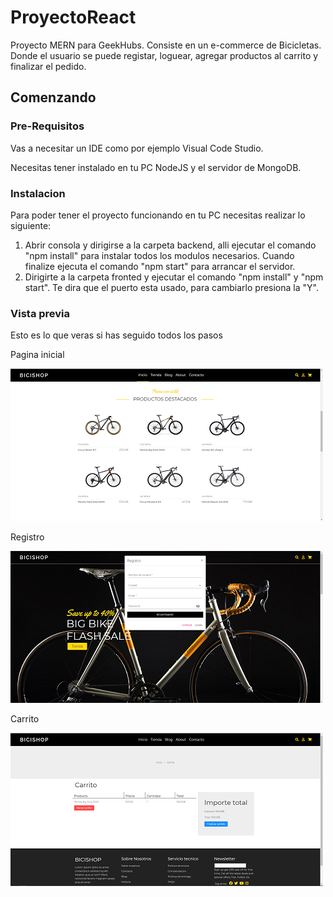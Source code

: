 # ProyectoReact

Proyecto MERN para GeekHubs. Consiste en un e-commerce de Bicicletas. Donde el usuario se puede registar, loguear, agregar productos al carrito y finalizar el pedido.

## Comenzando

### Pre-Requisitos

Vas a necesitar un IDE como por ejemplo Visual Code Studio.

Necesitas tener instalado en tu PC NodeJS y el servidor de MongoDB.

### Instalacion

Para poder tener el proyecto funcionando en tu PC necesitas realizar lo siguiente:

1. Abrir consola y dirigirse a la carpeta backend, alli ejecutar el comando "npm install" para instalar todos los modulos necesarios.
Cuando finalize ejecuta el comando "npm start" para arrancar el servidor.
2. Dirigirte a la carpeta fronted y ejecutar el comando "npm install" y "npm start". Te dira que el puerto esta usado, para cambiarlo presiona la "Y".

### Vista previa
Esto es lo que veras si has seguido todos los pasos

Pagina inicial

![Screenshot](assets/portada2.png)

Registro

![Screenshot](assets/registro.png)

Carrito

![Screenshot](assets/carrito.png)


